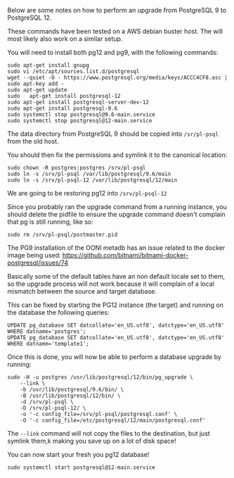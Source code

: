 Below are some notes on how to perform an upgrade from PostgreSQL 9 to PostgreSQL 12.

These commands have been tested on a AWS debian buster host. The will most
likely also work on a similar setup.

You will need to install both pg12 and pg9, with the following commands:

```
sudo apt-get install gnupg
sudo vi /etc/apt/sources.list.d/postgresql
wget --quiet -O - https://www.postgresql.org/media/keys/ACCC4CF8.asc | sudo apt-key add -
sudo apt-get update
sudo   apt-get install postgresql-12
sudo apt-get install postgresql-server-dev-12
sudo apt-get install postgresql-9.6
sudo systemctl stop postgresql@9.6-main.service
sudo systemctl stop postgresql@12-main.service
```

The data directory from PostgreSQL 9 should be copied into `/sr/pl-psql` from the old host.

You should then fix the permissions and symlink it to the canonical location:
```
sudo chown -R postgres:postgres /srv/pl-psql
sudo ln -s /srv/pl-psql /var/lib/postgresql/9.6/main
sudo ln -s /srv/pl-psql-12 /var/lib/postgresql/12/main
```

We are going to be restoring pg12 into `/srv/pl-psql-12`

Since you probably ran the upgrade command from a running instance, you should
delete the pidfile to ensure the upgrade command doesn't complain that pg is
still running, like so:

```
sudo rm /srv/pl-psql/postmaster.pid
```

The PG9 installation of the OONI metadb has an issue related to the docker image being used:
https://github.com/bitnami/bitnami-docker-postgresql/issues/74

Basically some of the default tables have an non default locale set to them, so the upgrade process will not work because it will complain of a local mismatch between the source and target database.

This can be fixed by starting the PG12 instance (the target) and running on the
database the following queries:
```
UPDATE pg_database SET datcollate='en_US.utf8', datctype='en_US.utf8' WHERE datname='postgres';
UPDATE pg_database SET datcollate='en_US.utf8', datctype='en_US.utf8' WHERE datname='template1';
```

Once this is done, you will now be able to perform a database upgrade by running:
```
sudo -H -u postgres /usr/lib/postgresql/12/bin/pg_upgrade \
    --link \
    -b /usr/lib/postgresql/9.6/bin/ \
    -B /usr/lib/postgresql/12/bin/ \
    -d /srv/pl-psql \
    -D /srv/pl-psql-12/ \
    -o '-c config_file=/srv/pl-psql/postgresql.conf' \
    -O '-c config_file=/etc/postgresql/12/main/postgresql.conf'
```

The `--link` command will not copy the files to the destination, but just symlink them,k making you save up on a lot of disk space!

You can now start your fresh you pg12 database!
```
sudo systemctl start postgresql@12-main.service
```
